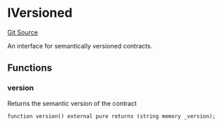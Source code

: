 # IVersioned
[Git Source](https://github.com/ethereum-optimism/optimism/blob/c6ae546047e96fbfd2d0f78febba2885aab34f5f/src/interfaces/IVersioned.sol)

An interface for semantically versioned contracts.


## Functions
### version

Returns the semantic version of the contract


```solidity
function version() external pure returns (string memory _version);
```

